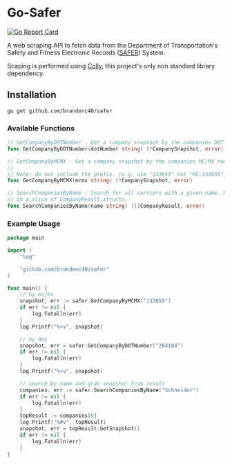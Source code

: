 # Go-Safer

[![Go Report Card](https://goreportcard.com/badge/github.com/brandenc40/go-safer)](https://goreportcard.com/report/github.com/brandenc40/go-safer)

A web scraping API to fetch data from the Department of Transportation's Safety and Fitness Electronic Records 
([SAFER](https://safer.fmcsa.dot.gov/CompanySnapshot.aspx)) System.

Scaping is performed using [Colly](https://github.com/gocolly/colly), this project's only non standard library dependency.


## Installation

```shell
go get github.com/brandenc40/safer
```

### Available Functions

```go
// GetCompanyByDOTNumber - Get a company snapshot by the companies DOT number
func GetCompanyByDOTNumber(dotNumber string) (*CompanySnapshot, error) 

// GetCompanyByMCMX - Get a company snapshot by the companies MC/MX number
//
// Note: do not include the prefix. (e.g. use "133655" not "MC-133655")
func GetCompanyByMCMX(mcmx string) (*CompanySnapshot, error) 

// SearchCompaniesByName - Search for all carriers with a given name. Name queries will return the best matched results
// in a slice of CompanyResult structs.
func SearchCompaniesByName(name string) ([]CompanyResult, error) 
```

### Example Usage

```go
package main

import (
	"log"

	"github.com/brandenc40/safer"
)

func main() {
	// by mc/mx
	snapshot, err := safer.GetCompanyByMCMX("133655")
	if err != nil {
		log.Fatalln(err)
	}
	log.Printf("%+v", snapshot)

	// by dot
	snapshot, err = safer.GetCompanyByDOTNumber("264184")
	if err != nil {
		log.Fatalln(err)
	}
	log.Printf("%+v", snapshot)

	// search by name and grab snapshot from result
	companies, err := safer.SearchCompaniesByName("Schneider")
	if err != nil {
		log.Fatalln(err)
	}
	topResult := companies[0]
	log.Printf("%#v", topResult)
	snapshot, err = topResult.GetSnapshot()
	if err != nil {
		log.Fatalln(err)
	}
}
```
